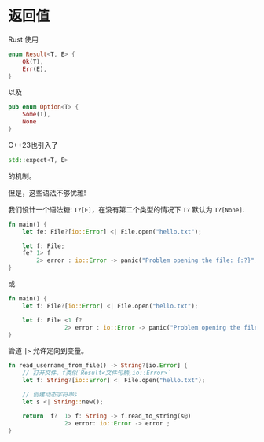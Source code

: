# 返回值

Rust 使用
```rust
enum Result<T, E> {
    Ok(T),
    Err(E),
}
```
以及
```rust
pub enum Option<T> {
    Some(T),
    None
}
```
C++23也引入了
```cpp
std::expect<T, E>

```
的机制。

但是，这些语法不够优雅!

我们设计一个语法糖: `T?[E]`，在没有第二个类型的情况下 `T?` 默认为 `T?[None]`.

```rust
fn main() {
    let fe: File?[io::Error] <| File.open("hello.txt");

    let f: File;
    fe? 1> f
        2> error : io::Error -> panic("Problem opening the file: {:?}", error);
}
```
或
```rust
fn main() {
    let f: File?[io::Error] <| File.open("hello.txt");

    let f: File <1 f?
                2> error : io::Error -> panic("Problem opening the file: {:?}", error);
}
```
管道 `|>` 允许定向到变量。


```rust
fn read_username_from_file() -> String?[io.Error] {
    // 打开文件，f类似`Result<文件句柄,io::Error>`
    let f: String?[io::Error] <| File.open("hello.txt");

    // 创建动态字符串s
    let s <| String::new();

    return  f?  1> f: String -> f.read_to_string(s@)
                2> error: io::Error -> error ;
}

```
